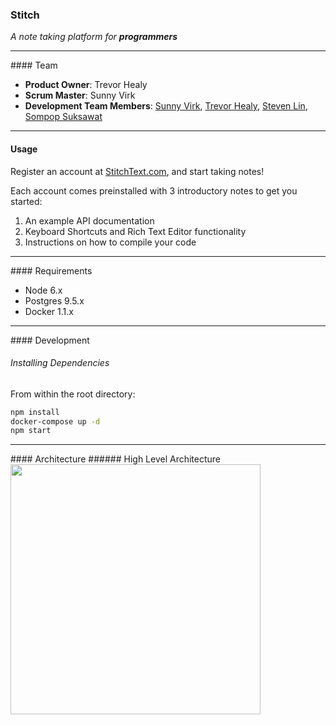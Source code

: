 ### Stitch
*A note taking platform for **programmers***
<hr>
#### Team

  - __Product Owner__: Trevor Healy
  - __Scrum Master__: Sunny Virk
  - __Development Team Members__: [Sunny Virk](https://github.com/isunnyvirk), [Trevor Healy](https://github.com/trevorwhealy), [Steven Lin](https://github.com/hewp), [Sompop Suksawat](https://github.com/ssuksawat)

<hr>

#### Usage
  Register an account at [StitchText.com](https://www.stitchtext.com), and start taking notes!

  Each account comes preinstalled with 3 introductory notes to get you started:
  1. An example API documentation
  2. Keyboard Shortcuts and Rich Text Editor functionality
  3. Instructions on how to compile your code

<hr>
#### Requirements

- Node 6.x
- Postgres 9.5.x
- Docker 1.1.x

<hr>
#### Development

###### Installing Dependencies
From within the root directory:
```sh
npm install
docker-compose up -d
npm start

```
<hr>
#### Architecture
###### High Level Architecture

<img src="https://dl.dropboxusercontent.com/u/43628283/arch.png" width="400">
